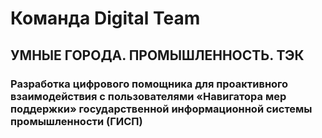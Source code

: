 # Команда Digital Team 
## УМНЫЕ ГОРОДА. ПРОМЫШЛЕННОСТЬ. ТЭК
### Разработка цифрового помощника для проактивного взаимодействия с пользователями «Навигатора мер поддержки» государственной информационной системы промышленности (ГИСП)

